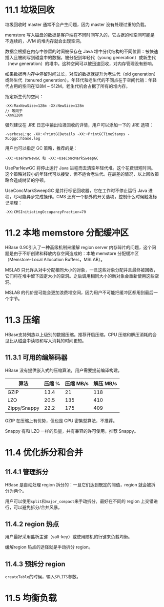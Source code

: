 # 11.1 垃圾回收

垃圾回收时 master 通常不会产生问题，因为 master 没有处理过重的负载。

memstore 写入磁盘的数据是客户端在不同时间写入的，它占据的堆空间可能是不连续的，JVM 的堆内存就会出现空洞。

数据会根据在内存中停留的时间被保存在 Java 堆中分代结构的不同位置：被快速插入且被刷写到磁盘中的数据，被分配到年轻代（young generation）或新生代（new generation）的堆中。这种空间可以被迅速回收，对内存管理没有影响。

如果数据再内存中停留时间过长，对应的数据就提升为老生代（old generation）或终生代（tenured generation）。年轻代和老生代的不同点在于空间代销：年轻代占用的空间在128M ~ 512M。老生代机会占据了所有的堆内存。

指定新生代的空间：

```
-XX:MaxNewSize=128m -XX:NewSize=128m
// 等同于
-Xmn128m
```

强烈建议在 JRE 日志中输出垃圾回收的详情，用户可以添加一下的 JRE 选项：

```
-verboseL:gc -XX:+PrintGCDetails -XX:+PrintGCTimeStamps -XLoggc:hbase.log
```

用户也可以指定 GC 策略，推荐的是：

```
-XX:+UseParNewGC 和 -XX:+UseConcMarkSweepGC
```

UseParNewGC 将停止运行 Java 进程而去清空年轻代堆。这个花费很短时间。这个策略对较小的年轻代可以接受，但不适合老生代。在最差的情况，以上回收策略会造成树苗的停顿。

UseConcMarkSweepGC 是并行标记回收器，它在工作时不停止运行 Java 进程，尽可能异步完成操作。CMS 还有一个额外的开关选项，控制什么时候触发标记清理：

```
-XX:CMSInitiatingOccupancyFraction=70
```



# 11.2 本地 memstore 分配缓冲区

HBase 0.90引入了一种高级机制来缓解 region server 内存碎片的问题，这个问题是由于不断创建和释放内存空间造成的：本地 memstore 分配缓冲区（Memstore-Local Allocation Buffers，MSLAB）。

MSLAB 只允许从对中分配相同大小的对象，一旦这些对象分配并且最终被回收，它们将在堆中留下固定大小的空洞。之后调用相同大小的新对象会重新使用这些空洞。

MSLAB 的代价是可能会更加浪费堆空间，因为用户不可能把缓冲区都用到最后一个字节。



# 11.3 压缩

HBase支持列族以上级别的数据压缩。推荐开启压缩，CPU 压缩和解压消耗的会见比从磁盘中读取和写入消耗的时间更短。

## 11.3.1 可用的编解码器

HBase 没有提供嵌入式的压缩算法，用户需要提前编译构建。

| 算法           | 压缩 % | 压缩 MB/s | 解压 MB/s |
| ------------ | ---- | ------- | ------- |
| GZIP         | 13.4 | 21      | 118     |
| LZO          | 20.5 | 135     | 410     |
| Zippy/Snappy | 22.2 | 175     | 409     |

GZIP 在压缩上有优势，但也是 CPU 密集型算法，不推荐。

Snappy 有和 LZO 一样的质量，并有兼容的许可使用。推荐 Snappy。



# 11.4 优化拆分和合并

## 11.4.1 管理拆分

HBase 是自动处理 region 拆分的：一旦它们达到既定的阈值，region 就会被拆分为两个。

用户可以使用`split`和`major_compact`来手动拆分，最好在不同的 region 上交错进行，可以避免拆分/合并风暴。

## 11.4.2 region 热点

用户最好采用盐析主键（salt-key）或使用随机的行键来负载均衡。

缓解region 热点的途径就是手动拆分 region。

## 11.4.3 预拆分 region

`createTable`的时候，输入`SPLITS`参数。



# 11.5 均衡负载

